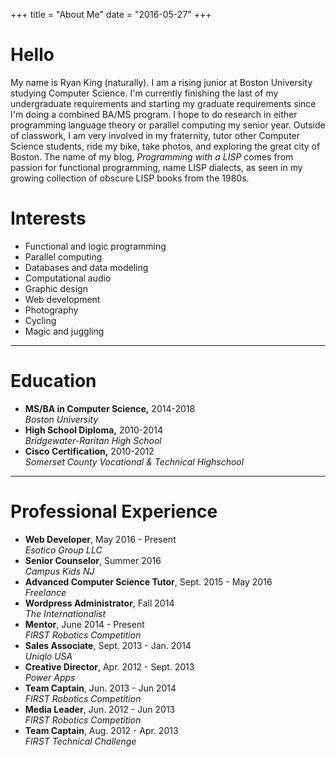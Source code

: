 +++
title = "About Me"
date = "2016-05-27"
+++

# Hello

My name is Ryan King (naturally). I am a rising junior at Boston University studying Computer Science. I'm currently finishing the last of my undergraduate requirements and starting my graduate requirements since I'm doing a combined BA/MS program. I hope to do research in either programming language theory or parallel computing my senior year. Outside of classwork, I am very involved in my fraternity, tutor other Computer Science students, ride my bike, take photos, and exploring the great city of Boston. The name of my blog, _Programming with a LISP_ comes from passion for functional programming, name LISP dialects, as seen in my growing collection of obscure LISP books from the 1980s.

# Interests

* Functional and logic programming
* Parallel computing
* Databases and data modeling
* Computational audio
* Graphic design
* Web development
* Photography
* Cycling
* Magic and juggling

---

# Education

* **MS/BA in Computer Science,** 2014-2018  
_Boston University_
* **High School Diploma,** 2010-2014  
_Bridgewater-Raritan High School_
* **Cisco Certification,** 2010-2012  
_Somerset County Vocational & Technical Highschool_

---

# Professional Experience

* **Web Developer**, May 2016 - Present  
_Esotico Group LLC_
* **Senior Counselor**, Summer 2016  
_Campus Kids NJ_
* **Advanced Computer Science Tutor**, Sept. 2015 - May 2016  
_Freelance_
* **Wordpress Administrator**, Fall 2014  
_The Internationalist_
* **Mentor**, June 2014 - Present  
_FIRST Robotics Competition_
* **Sales Associate**, Sept. 2013 - Jan. 2014  
_Uniqlo USA_
* **Creative Director**, Apr. 2012 - Sept. 2013  
_Power Apps_
* **Team Captain**, Jun. 2013 - Jun 2014  
_FIRST Robotics Competition_
* **Media Leader**, Jun. 2012 - Jun 2013  
_FIRST Robotics Competition_
* **Team Captain**, Aug. 2012 - Apr. 2013  
_FIRST Technical Challenge_
